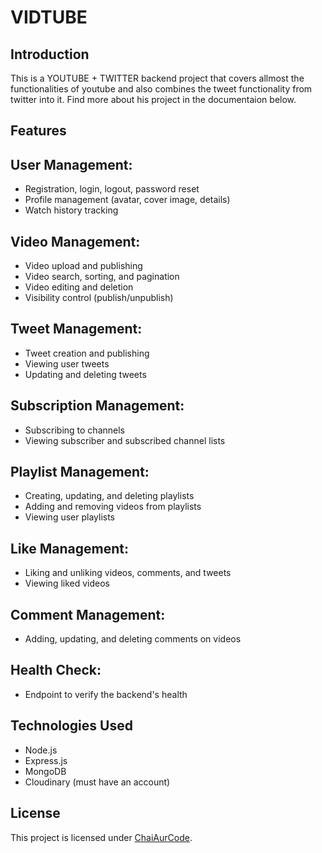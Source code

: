 # VIDTUBE
## Introduction
This is a YOUTUBE + TWITTER backend project that covers allmost the functionalities of youtube and also combines the tweet functionality from twitter into it. Find more about his project in the documentaion below.
## Features
## User Management:
+ Registration, login, logout, password reset
+ Profile management (avatar, cover image, details)
+ Watch history tracking
## Video Management:
+ Video upload and publishing
+ Video search, sorting, and pagination
+ Video editing and deletion
+ Visibility control (publish/unpublish)
## Tweet Management:
+ Tweet creation and publishing
+ Viewing user tweets
+ Updating and deleting tweets
## Subscription Management:
+ Subscribing to channels
+ Viewing subscriber and subscribed channel lists
## Playlist Management:
+ Creating, updating, and deleting playlists
+ Adding and removing videos from playlists
+ Viewing user playlists
## Like Management:
+ Liking and unliking videos, comments, and tweets
+ Viewing liked videos
## Comment Management:
+ Adding, updating, and deleting comments on videos
## Health Check:
+ Endpoint to verify the backend's health
## Technologies Used
+ Node.js
+ Express.js
+ MongoDB
+ Cloudinary (must have an account)
## License
This project is licensed under [ChaiAurCode](https://www.youtube.com/@chaiaurcode).
